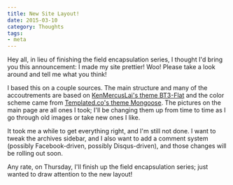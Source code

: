 ```yaml
---
title: New Site Layout!
date: 2015-03-10
category: Thoughts
tags:
- meta
---
```


Hey all, in lieu of finishing the field encapsulation series, I thought I'd bring you
this announcement: I made my site prettier! Woo! Please take a look around and tell me what you think!

I based this on a couple sources. The main structure and many of the accoutrements are based on [KenMercusLai's 
theme BT3-Flat](https://github.com/KenMercusLai/BT3-Flat) and the color scheme came from [Templated.co's theme Mongoose](http://templated.co/mongoose). The pictures
on the main page are all ones I took; I'll be changing them up from time to time as I go through old
images or take new ones I like.

It took me a while to get everything right, and I'm still not done. I want to tweak the archives sidebar, and I
also want to add a comment system (possibly Facebook-driven, possibly Disqus-driven), and those changes will be
rolling out soon.

Any rate, on Thursday, I'll finish up the field encapsulation series; just wanted to draw attention to the
new layout!

